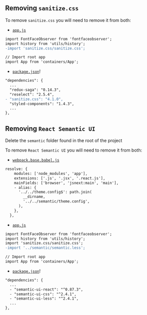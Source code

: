 ## Removing `sanitize.css`

To remove `sanitize.css` you will need to remove it from both:

- [`app.js`](../../app/app.js)

```diff
import FontFaceObserver from 'fontfaceobserver';
import history from 'utils/history';
-import 'sanitize.css/sanitize.css';

// Import root app
import App from 'containers/App';
```

- [`package.json`](../../package.json)!

```diff
"dependencies": {
  ...
  "redux-saga": "0.14.3",
  "reselect": "2.5.4",
- "sanitize.css": "4.1.0",
  "styled-components": "1.4.3",
  ...
},
```

## Removing `React Semantic UI`
Delete the `semantic` folder found in the root of the project


To remove `React Semantic UI` you will need to remove it from both:

- [`webpack.base.babel.js`](../../internals/webpack/webpack.base.babel.js)
```diff
resolve: {
    modules: ['node_modules', 'app'],
    extensions: ['.js', '.jsx', '.react.js'],
    mainFields: ['browser', 'jsnext:main', 'main'],
    - alias: {
      '../../theme.config$': path.join(
        __dirname,
        '../../semantic/theme.config',
      ),
    },
  },
```

- [`app.js`](../../app/app.js)

```diff
import FontFaceObserver from 'fontfaceobserver';
import history from 'utils/history';
import 'sanitize.css/sanitize.css';
-import '../semantic/semantic.less';

// Import root app
import App from 'containers/App';
```

- [`package.json`](../../package.json)!

```diff
"dependencies": {
  ...
  - "semantic-ui-react": "^0.87.3",
  - "semantic-ui-css": "^2.4.1",
  - "semantic-ui-less": "^2.4.1",
  ...
},
```




